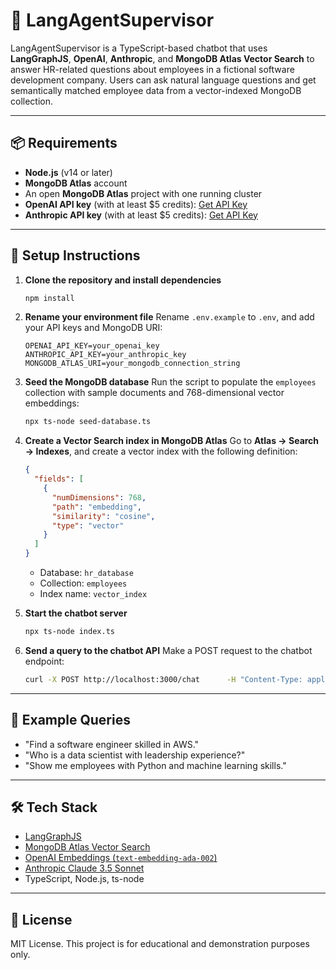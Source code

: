 # 🧠 LangAgentSupervisor

LangAgentSupervisor is a TypeScript-based chatbot that uses **LangGraphJS**, **OpenAI**, **Anthropic**, and **MongoDB Atlas Vector Search** to answer HR-related questions about employees in a fictional software development company. Users can ask natural language questions and get semantically matched employee data from a vector-indexed MongoDB collection.

---

## 📦 Requirements

- **Node.js** (v14 or later)
- **MongoDB Atlas** account
- An open **MongoDB Atlas** project with one running cluster
- **OpenAI API key** (with at least $5 credits): [Get API Key](https://platform.openai.com/api-keys)
- **Anthropic API key** (with at least $5 credits): [Get API Key](https://console.anthropic.com/settings/keys)

---

## 🚀 Setup Instructions

1. **Clone the repository and install dependencies**

   ```bash
   npm install
   ```

2. **Rename your environment file**
   Rename `.env.example` to `.env`, and add your API keys and MongoDB URI:

   ```env
   OPENAI_API_KEY=your_openai_key
   ANTHROPIC_API_KEY=your_anthropic_key
   MONGODB_ATLAS_URI=your_mongodb_connection_string
   ```

3. **Seed the MongoDB database**
   Run the script to populate the `employees` collection with sample documents and 768-dimensional vector embeddings:

   ```bash
   npx ts-node seed-database.ts
   ```

4. **Create a Vector Search index in MongoDB Atlas**
   Go to **Atlas → Search → Indexes**, and create a vector index with the following definition:

   ```json
   {
     "fields": [
       {
         "numDimensions": 768,
         "path": "embedding",
         "similarity": "cosine",
         "type": "vector"
       }
     ]
   }
   ```

   - Database: `hr_database`
   - Collection: `employees`
   - Index name: `vector_index`

5. **Start the chatbot server**

   ```bash
   npx ts-node index.ts
   ```

6. **Send a query to the chatbot API**
   Make a POST request to the chatbot endpoint:
   ```bash
   curl -X POST http://localhost:3000/chat      -H "Content-Type: application/json"      -d '{"message": "Who is a software engineer familiar with Node.js?"}'
   ```

---

## 💬 Example Queries

- "Find a software engineer skilled in AWS."
- "Who is a data scientist with leadership experience?"
- "Show me employees with Python and machine learning skills."

---

## 🛠 Tech Stack

- [LangGraphJS](https://js.langchain.com/docs/langgraph)
- [MongoDB Atlas Vector Search](https://www.mongodb.com/atlas/vector-search)
- [OpenAI Embeddings (`text-embedding-ada-002`)](https://platform.openai.com/docs/guides/embeddings)
- [Anthropic Claude 3.5 Sonnet](https://docs.anthropic.com/claude)
- TypeScript, Node.js, ts-node

---

## 🧾 License

MIT License. This project is for educational and demonstration purposes only.
